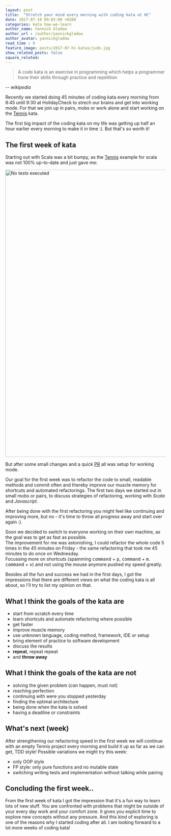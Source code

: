 ```yaml
---
layout: post
title:  "Stretch your mind every morning with coding kata at HC"
date: 2017-07-10 09:03:00 +0200
categories: kata how-we-learn
author_name: Yannick Gladow
author_url : /author/yannickgladow
author_avatar: yannickgladow
read_time : 9
feature_image: posts/2017-07-hc-katas/judo.jpg
show_related_posts: false
square_related:
---
```


> A code kata is an exercise in programming which helps a programmer hone their skills through practice and repetition

-- <cite>wikipedia</cite>

Recently we started doing 45 minutes of coding kata every morning from 8:45 until 9:30 at HolidayCheck to strech our brains and get into working mode. For that we join up in pairs, mobs or work alone and start working on the [Tennis](https://github.com/emilybache/Tennis-Refactoring-Kata) kata.

The first big impact of the coding kata on my life was getting up half an hour earlier every morning to make it in time :). But that's so worth it!

## The first week of kata

Starting out with Scala was a bit bumpy, as the [Tennis](https://github.com/emilybache/Tennis-Refactoring-Kata) example for scala was not 100% up-to-date and just gave me:

<img src="{{site.baseurl}}/img/posts/2017-07-hc-katas/no_tests.png" alt="No tests executed" class="centered" width="900" />

But after some small changes and a quick [PR](https://github.com/emilybache/Tennis-Refactoring-Kata/pull/32) all was setup for working mode.

Our goal for the first week was to refactor the code to small, readable methods and commit often and thereby improve our muscle memory for shortcuts and automated refactorings. The first two days we started out in small mobs or pairs, to discuss strategies of refactoring, working with *Scala* and *Javascript*.

After being done with the first refactoring you might feel like continuing and improving more, but no - it's time to throw all progress away and start over again :).

Soon we decided to switch to everyone working on their own machine, as the goal was to get as fast as possible.  
The improvement for me was astonishing, I could refactor the whole code 5 times in the 45 minutes on Friday - the same refactoring that took me 45 minutes to do once on Wednesday.  
Focussing more on shortcuts (spamming <kbd>command</kbd> + <kbd>p</kbd>, <kbd>command</kbd> + <kbd>m</kbd>. <kbd>command</kbd> + <kbd>v</kbd>) and not using the mouse anymore pushed my speed greatly.

Besides all the fun and success we had in the first days, I got the impressions that there are different views on what the coding kata is all about, so I'll try to list my opinion on that.

## What I think the goals of the kata are

* start from scratch every time
* learn shortcuts and automate refactoring where possible
* get faster
* improve muscle memory
* use unknown language, coding method, framework, IDE or setup
* bring element of practice to software development
* discuss the results
* **repeat**, repeat repeat
* and **throw away**


## What I think the goals of the kata are not

* solving the given problem (*can* happen, must not)
* reaching perfection
* continuing with were you stopped yesterday
* finding the optimal architecture
* being done when the kata is solved
* having a deadline or constraints

## What's next (week)

After strengthening our refactoring speed in the first week we will continue with an empty Tennis project every morning and build it up as far as we can get, TDD style! Possible variations we might try this week:

* only OOP style
* FP style: only pure functions and no mutable state
* switching writing tests and implementation without talking while pairing

## Concluding the first week..

From the first week of kata I got the impression that it's a fun way to learn lots of new stuff. You are confronted with problems that might be outside of your every day work and your comfort zone. It gives you explicit time to explore new concepts without any pressure. And this kind of exploring is one of the reasons why I started coding after all.
I am looking forward to a lot more weeks of coding kata!
